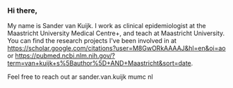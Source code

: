### Hi there,

My name is Sander van Kuijk. I work as clinical epidemiologist at the Maastricht University Medical Centre+, and teach at Maastricht University.
You can find the research projects I've been involved in at https://scholar.google.com/citations?user=M8GwORkAAAAJ&hl=en&oi=ao or https://pubmed.ncbi.nlm.nih.gov/?term=van+kuijk+s%5Bauthor%5D+AND+Maastricht&sort=date.

Feel free to reach out ar sander.van.kuijk <at> mumc <dot> nl

